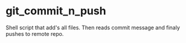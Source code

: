 # git_commit_n_push
Shell script that add's all files. Then reads commit message and finaly pushes to remote repo. 
